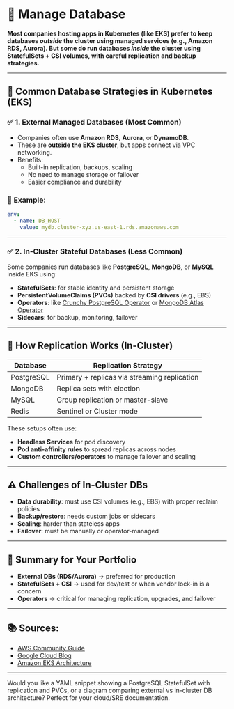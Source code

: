 # 🫙 **Manage Database**

**Most companies hosting apps in Kubernetes (like EKS) prefer to keep databases _outside_ the cluster using managed services (e.g., Amazon RDS, Aurora). But some do run databases _inside_ the cluster using StatefulSets + CSI volumes, with careful replication and backup strategies.**

---

## 🧭 **Common Database Strategies in Kubernetes** (EKS)

### ✅ 1. **External Managed Databases (Most Common)**

- Companies often use **Amazon RDS**, **Aurora**, or **DynamoDB**.
- These are **outside the EKS cluster**, but apps connect via VPC networking.
- Benefits:
  - Built-in replication, backups, scaling
  - No need to manage storage or failover
  - Easier compliance and durability

### 🔗 Example:

```yaml
env:
  - name: DB_HOST
    value: mydb.cluster-xyz.us-east-1.rds.amazonaws.com
```

---

### ✅ 2. **In-Cluster Stateful Databases (Less Common)**

Some companies run databases like **PostgreSQL**, **MongoDB**, or **MySQL** inside EKS using:

- **StatefulSets**: for stable identity and persistent storage
- **PersistentVolumeClaims (PVCs)** backed by **CSI drivers** (e.g., EBS)
- **Operators**: like [Crunchy PostgreSQL Operator](https://www.crunchydata.com/products/crunchy-postgres-operator) or [MongoDB Atlas Operator](https://www.mongodb.com/docs/kubernetes/)
- **Sidecars**: for backup, monitoring, failover

---

## 🔁 How Replication Works (In-Cluster)

| Database   | Replication Strategy                         |
| ---------- | -------------------------------------------- |
| PostgreSQL | Primary + replicas via streaming replication |
| MongoDB    | Replica sets with election                   |
| MySQL      | Group replication or master-slave            |
| Redis      | Sentinel or Cluster mode                     |

These setups often use:

- **Headless Services** for pod discovery
- **Pod anti-affinity rules** to spread replicas across nodes
- **Custom controllers/operators** to manage failover and scaling

---

## ⚠️ **Challenges of In-Cluster DBs**

- **Data durability**: must use CSI volumes (e.g., EBS) with proper reclaim policies
- **Backup/restore**: needs custom jobs or sidecars
- **Scaling**: harder than stateless apps
- **Failover**: must be manually or operator-managed

---

## 🧠 **Summary** for Your Portfolio

- **External DBs (RDS/Aurora)** → preferred for production
- **StatefulSets + CSI** → used for dev/test or when vendor lock-in is a concern
- **Operators** → critical for managing replication, upgrades, and failover

---

## 📚 **Sources:**

- [AWS Community Guide](https://dev.to/aws-builders/how-to-run-databases-on-kubernetes-an-8-step-guide-4339)
- [Google Cloud Blog](https://cloud.google.com/blog/products/databases/to-run-or-not-to-run-a-database-on-kubernetes-what-to-consider)
- [Amazon EKS Architecture](https://docs.aws.amazon.com/eks/latest/userguide/eks-architecture.html)

---

Would you like a YAML snippet showing a PostgreSQL StatefulSet with replication and PVCs, or a diagram comparing external vs in-cluster DB architecture? Perfect for your cloud/SRE documentation.
